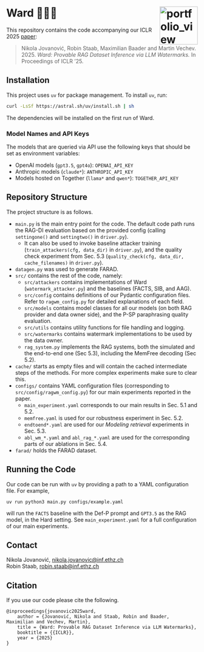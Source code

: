 # Ward 👨‍⚖️💧 <a href="https://www.sri.inf.ethz.ch/"><img width="100" alt="portfolio_view" align="right" src="http://safeai.ethz.ch/img/sri-logo.svg"></a>

This repository contains the code accompanying our ICLR 2025 [paper](https://www.sri.inf.ethz.ch/publications/jovanovic2025ward): 

> Nikola Jovanović, Robin Staab, Maximilian Baader and Martin Vechev. 2025. _Ward: Provable RAG Dataset Inference via LLM Watermarks._ In Proceedings of ICLR ’25.

## Installation

This project uses `uv` for package management. To install `uv`, run:
```bash
curl -LsSf https://astral.sh/uv/install.sh | sh
```

The dependencies will be installed on the first run of Ward.

### Model Names and API Keys
The models that are queried via API use the following keys that should be set as environment variables:
- OpenAI models (`gpt3.5`, `gpt4o`): `OPENAI_API_KEY`
- Anthropic models (`claude*`): `ANTHROPIC_API_KEY`
- Models hosted on Together (`llama*` and `qwen*`): `TOGETHER_API_KEY`

## Repository Structure 

The project structure is as follows.
- `main.py` is the main entry point for the code. The default code path runs the RAG-DI evaluation based on the provided config (calling `settingone()` and `settingtwo()` in `driver.py`). 
    - It can also be used to invoke baseline attacker training (`train_attackers(cfg, data_dir)` in `driver.py`), and the quality check experiment from Sec. 5.3 (`quality_check(cfg, data_dir, cache_filenames)` in `driver.py`).
- `datagen.py` was used to generate FARAD.
- `src/` contains the rest of the code, namely:
    - `src/attackers` contains implementations of Ward (`watermark_attacker.py`) and the baselines (FACTS, SIB, and AAG). 
    - `src/config` contains definitions of our Pydantic configuration files. Refer to `ragwm_config.py` for detailed explanations of each field.
    - `src/models` contains model classes for all our models (on both RAG provider and data owner side), and the P-SP paraphrasing quality evaluation.
    - `src/utils` contains utility functions for file handling and logging.
    - `src/watermarks` contains watermark implementations to be used by the data owner.
    - `rag_system.py` implements the RAG systems, both the simulated and the end-to-end one (Sec 5.3), including the MemFree decoding (Sec 5.2).
- `cache/` starts as empty files and will contain the cached intermediate steps of the methods. For more complex experiments make sure to clear this.
- `configs/` contains YAML configuration files (corresponding to `src/config/ragwm_config.py`) for our main experiments reported in the paper. 
    - `main_experiment.yaml` corresponds to our main results in Sec. 5.1 and 5.2.
    - `memfree.yaml` is used for our robustness experiment in Sec. 5.2.
    - `endtoend*.yaml` are used for our _Modeling retrieval_ experiments in Sec. 5.3.
    - `abl_wm_*.yaml` and `abl_rag_*.yaml` are used for the corresponding parts of our ablations in Sec. 5.4.
- `farad/` holds the FARAD dataset.

## Running the Code

Our code can be run with `uv` by providing a path to a YAML configuration file. For example,

```
uv run python3 main.py configs/example.yaml
```

will run the `FACTS` baseline with the Def-P prompt and `GPT3.5` as the RAG model, in the Hard setting. See `main_experiment.yaml` for a full configuration of our main experiments.

## Contact

Nikola Jovanović, nikola.jovanovic@inf.ethz.ch<br>
Robin Staab, robin.staab@inf.ethz.ch

## Citation

If you use our code please cite the following.

```
@inproceedings{jovanovic2025ward,
    author = {Jovanović, Nikola and Staab, Robin and Baader, Maximilian and Vechev, Martin},
    title = {Ward: Provable RAG Dataset Inference via LLM Watermarks},
    booktitle = {{ICLR}},
    year = {2025}
}
```
